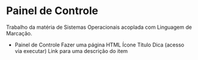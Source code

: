 # Painel de Controle
Trabalho da matéria de Sistemas Operacionais acoplada com Linguagem de Marcação.

* Painel de Controle
    Fazer uma página HTML
        Ícone
        Título
    Dica (acesso via executar)
    Link para uma descrição do item
